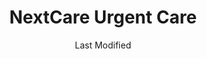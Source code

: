 ---
layout: location-page
date: Last Modified
description: "Local COVID-19 testing is available at NextCare Urgent Care in Glendale, Arizona, USA."
permalink: "locations/arizona/glendale/nextcare-urgent-care-3/"
tags:
  - locations
  - arizona
title: NextCare Urgent Care
uniqueName: nextcare-urgent-care-3
state: Arizona
stateAbbr: AZ
hood: "Glendale"
address: "9494 W Northern Ave #101"
city: "Glendale"
zip: "85305"
zipsNearby: "85320 85117 85118 85119 85120 85178 85190 85322 85323 85338 85392 85395 85324 85326 85396 85122 85130 85193 85194 85329 85327 85331 85377 85224 85225 85226 85244 85246 85248 85249 85286 85128 85335 85337 85233 85234 85295 85296 85297 85298 85299 85301 85302 85303 85304 85305 85306 85307 85308 85309 85310 85311 85312 85318 85236 86332 85339 85340 85138 85139 86333 86343 85201 85202 85203 85204 85205 85206 85207 85208 85209 85210 85211 85212 85213 85214 85215 85216 85274 85275 85277 85342 85343 85345 85380 85381 85382 85383 85385 85001 85002 85003 85004 85005 85006 85007 85008 85009 85010 85011 85012 85013 85014 85015 85016 85017 85018 85019 85020 85021 85022 85023 85024 85025 85026 85027 85028 85029 85030 85031 85032 85033 85034 85035 85036 85037 85038 85039 85040 85041 85042 85043 85044 85045 85046 85048 85050 85051 85053 85054 85055 85060 85061 85062 85063 85064 85065 85066 85067 85068 85069 85070 85071 85072 85073 85074 85075 85076 85078 85079 85080 85082 85083 85085 85086 85087 85097 85098 85127 85140 85142 85143 85121 85147 85250 85251 85252 85253 85254 85255 85256 85257 85258 85259 85260 85261 85262 85263 85264 85266 85267 85268 85269 85271 85172 85351 85372 85373 85374 85375 85376 85378 85379 85387 85388 85280 85281 85282 85283 85284 85285 85287 85353 85354 85553 85191 85355 85358 85390 85361 85362 85363 85077 85096 85099 85217 85218 85219 85220 85221 85222 85227 85228 85230 85238 85239 85240 85242 85243 85247 85272 85278 85289 85290 85291 85293 85294 85313" 
mapUrl: "http://maps.apple.com/?q=NextCare+Urgent+Care&address=9494+W+Northern+Ave+101,Glendale,Arizona,85305"
locationType: Drive-thru
phone: "623-872-2226"
website: "https://nextcare.com/curbside/"
onlineBooking: true
closed: undefined
closedUpdate: May 25th, 2020
notes: "For individuals with symptoms."
days: Everyday
hours: 8AM-Noon
ctaMessage: Schedule a test
ctaUrl: "https://nextcare.com/curbside/"
---